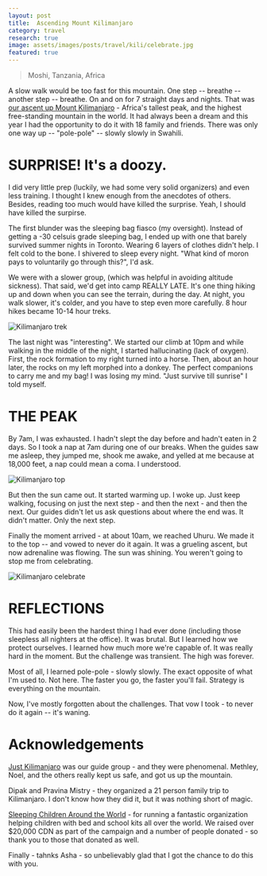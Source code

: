 ```yaml
---
layout: post
title:  Ascending Mount Kilimanjaro
category: travel
research: true
image: assets/images/posts/travel/kili/celebrate.jpg
featured: true
---
```


> Moshi, Tanzania, Africa

A slow walk would be too fast for this mountain. One step -- breathe -- another step -- breathe. On and on for 7 straight days and nights. That was [our ascent up Mount Kilimanjaro](https://youtu.be/4G02RIr5wmw) - Africa's tallest peak, and the highest free-standing mountain in the world. It had always been a dream and this year I had the opportunity to do it with 18 family and friends. There was only one way up -- "pole-pole" -- slowly slowly in Swahili.

# SURPRISE! It's a doozy.

I did very little prep (luckily, we had some very solid organizers) and even less training. I thought I knew enough from the anecdotes of others. Besides, reading too much would have killed the surprise. Yeah, I should have killed the surpirse.

The first blunder was the sleeping bag fiasco (my oversight). Instead of getting a -30 celsuis grade sleeping bag, I ended up with one that barely survived summer nights in Toronto. Wearing 6 layers of clothes didn't help. I felt cold to the bone. I shivered to sleep every night. "What kind of moron pays to voluntarily go through this?", I'd ask.

We were with a slower group, (which was helpful in avoiding altitude sickness). That said, we'd get into camp REALLY LATE. It's one thing hiking up and down when you can see the terrain, during the day. At night, you walk slower, it's colder, and you have to step even more carefully. 8 hour hikes became 10-14 hour treks.

![Kilimanjaro trek]({{site.url}}/assets/images/posts/travel/kili/trek.jpg)

The last night was "interesting". We started our climb at 10pm and while walking in the middle of the night, I started hallucinating (lack of oxygen). First, the rock formation to my right turned into a horse. Then, about an hour later, the rocks on my left morphed into a donkey. The perfect companions to carry me and my bag! I was losing my mind. "Just survive till sunrise" I told myself.

# THE PEAK

By 7am, I was exhausted. I hadn't slept the day before and hadn't eaten in 2 days. So I took a nap at 7am during one of our breaks. When the guides saw me asleep, they jumped me, shook me awake, and yelled at me because at 18,000 feet, a nap could mean a coma. I understood.

![Kilimanjaro top]({{site.url}}/assets/images/posts/travel/kili/ash_top.jpg)

But then the sun came out. It started warming up. I woke up. Just keep walking, focusing on just the next step - and then the next - and then the next. Our guides didn't let us ask questions about where the end was. It didn't matter. Only the next step.

Finally the moment arrived - at about 10am, we reached Uhuru. We made it to the top -- and vowed to never do it again. It was a grueling ascent, but now adrenaline was flowing. The sun was shining. You weren't going to stop me from celebrating.

![Kilimanjaro celebrate]({{site.url}}/assets/images/posts/travel/kili/celebrate.jpg)

# REFLECTIONS

This had easily been the hardest thing I had ever done (including those sleepless all nighters at the office). It was brutal. But I learned how we protect ourselves. I learned how much more we're capable of. It was really hard in the moment. But the challenge was transient. The high was forever.

Most of all, I learned pole-pole - slowly slowly. The exact opposite of what I'm used to. Not here. The faster you go, the faster you'll fail. Strategy is everything on the mountain.

Now, I've mostly forgotten about the challenges. That vow I took - to never do it again -- it's waning.

# Acknowledgements

[Just Kilimanjaro](http://www.just-kilimanjaro.com) was our guide group - and they were phenomenal. Methley, Noel, and the others really kept us safe, and got us up the mountain.

Dipak and Pravina Mistry - they organized a 21 person family trip to Kilimanjaro. I don't know how they did it, but it was nothing short of magic.

[Sleeping Children Around the World](http://scaw.org) - for running a fantastic organization helping children with bed and school kits all over the world. We raised over $20,000 CDN as part of the campaign and a number of people donated - so thank you to those that donated as well.

Finally - tahnks Asha - so unbelievably glad that I got the chance to do this with you.
